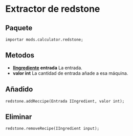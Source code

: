 # Extractor de redstone

## Paquete
```zenscript
importar mods.calculator.redstone;
```

## Metodos

- **[IIngrediente](/Vanilla/Variable_Types/IIngredient/) entrada** La entrada.
- **valor int** La cantidad de entrada añade a esa máquina.


## Añadido
```zenscript
redstone.addReccipe(Entrada IIngredient, valor int);
```

## Eliminar
```zenscript
redstone.removeRecipe(IIngredient input);
```